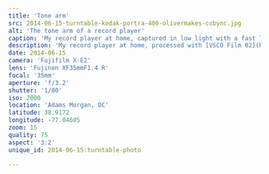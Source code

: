 ```yaml
---
title: 'Tone arm'
src: 2014-06-15-turntable-kodak-portra-400-olivermakes-ccbync.jpg
alt: 'The tone arm of a record player'
caption: 'My record player at home, captured in low light with a fast lens. This photo was re-processed with [VSCO Film 02](http://vsco.co/film) (Kodak Portra 400).'
description: 'My record player at home, processed with [VSCO Film 02](http://vsco.co/film) (Kodak Portra 400).'
date: 2014-06-15
camera: 'Fujifilm X-E2'
lens: 'Fujinon XF35mmF1.4 R'
focal: '35mm'
aperture: 'f/3.2'
shutter: '1/80'
iso: 2000
location: 'Adams Morgan, DC'
latitude: 38.9172
longitude: -77.04605
zoom: 15
quality: 75
aspect: '3:2'
unique_id: 2014-06-15:turntable-photo

---
```

